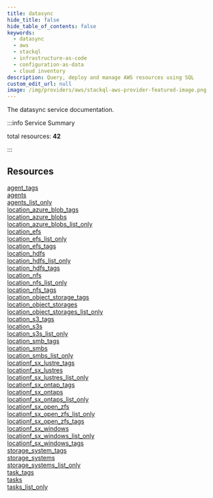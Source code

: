 ```yaml
---
title: datasync
hide_title: false
hide_table_of_contents: false
keywords:
  - datasync
  - aws
  - stackql
  - infrastructure-as-code
  - configuration-as-data
  - cloud inventory
description: Query, deploy and manage AWS resources using SQL
custom_edit_url: null
image: /img/providers/aws/stackql-aws-provider-featured-image.png
---
```


The datasync service documentation.

:::info Service Summary

<div class="row">
<div class="providerDocColumn">
<span>total resources:&nbsp;<b>42</b></span><br />
</div>
</div>

:::

## Resources
<div class="row">
<div class="providerDocColumn">
<a href="/providers/aws/datasync/agent_tags/">agent_tags</a><br />
<a href="/providers/aws/datasync/agents/">agents</a><br />
<a href="/providers/aws/datasync/agents_list_only/">agents_list_only</a><br />
<a href="/providers/aws/datasync/location_azure_blob_tags/">location_azure_blob_tags</a><br />
<a href="/providers/aws/datasync/location_azure_blobs/">location_azure_blobs</a><br />
<a href="/providers/aws/datasync/location_azure_blobs_list_only/">location_azure_blobs_list_only</a><br />
<a href="/providers/aws/datasync/location_efs/">location_efs</a><br />
<a href="/providers/aws/datasync/location_efs_list_only/">location_efs_list_only</a><br />
<a href="/providers/aws/datasync/location_efs_tags/">location_efs_tags</a><br />
<a href="/providers/aws/datasync/location_hdfs/">location_hdfs</a><br />
<a href="/providers/aws/datasync/location_hdfs_list_only/">location_hdfs_list_only</a><br />
<a href="/providers/aws/datasync/location_hdfs_tags/">location_hdfs_tags</a><br />
<a href="/providers/aws/datasync/location_nfs/">location_nfs</a><br />
<a href="/providers/aws/datasync/location_nfs_list_only/">location_nfs_list_only</a><br />
<a href="/providers/aws/datasync/location_nfs_tags/">location_nfs_tags</a><br />
<a href="/providers/aws/datasync/location_object_storage_tags/">location_object_storage_tags</a><br />
<a href="/providers/aws/datasync/location_object_storages/">location_object_storages</a><br />
<a href="/providers/aws/datasync/location_object_storages_list_only/">location_object_storages_list_only</a><br />
<a href="/providers/aws/datasync/location_s3_tags/">location_s3_tags</a><br />
<a href="/providers/aws/datasync/location_s3s/">location_s3s</a><br />
<a href="/providers/aws/datasync/location_s3s_list_only/">location_s3s_list_only</a>
</div>
<div class="providerDocColumn">
<a href="/providers/aws/datasync/location_smb_tags/">location_smb_tags</a><br />
<a href="/providers/aws/datasync/location_smbs/">location_smbs</a><br />
<a href="/providers/aws/datasync/location_smbs_list_only/">location_smbs_list_only</a><br />
<a href="/providers/aws/datasync/locationf_sx_lustre_tags/">locationf_sx_lustre_tags</a><br />
<a href="/providers/aws/datasync/locationf_sx_lustres/">locationf_sx_lustres</a><br />
<a href="/providers/aws/datasync/locationf_sx_lustres_list_only/">locationf_sx_lustres_list_only</a><br />
<a href="/providers/aws/datasync/locationf_sx_ontap_tags/">locationf_sx_ontap_tags</a><br />
<a href="/providers/aws/datasync/locationf_sx_ontaps/">locationf_sx_ontaps</a><br />
<a href="/providers/aws/datasync/locationf_sx_ontaps_list_only/">locationf_sx_ontaps_list_only</a><br />
<a href="/providers/aws/datasync/locationf_sx_open_zfs/">locationf_sx_open_zfs</a><br />
<a href="/providers/aws/datasync/locationf_sx_open_zfs_list_only/">locationf_sx_open_zfs_list_only</a><br />
<a href="/providers/aws/datasync/locationf_sx_open_zfs_tags/">locationf_sx_open_zfs_tags</a><br />
<a href="/providers/aws/datasync/locationf_sx_windows/">locationf_sx_windows</a><br />
<a href="/providers/aws/datasync/locationf_sx_windows_list_only/">locationf_sx_windows_list_only</a><br />
<a href="/providers/aws/datasync/locationf_sx_windows_tags/">locationf_sx_windows_tags</a><br />
<a href="/providers/aws/datasync/storage_system_tags/">storage_system_tags</a><br />
<a href="/providers/aws/datasync/storage_systems/">storage_systems</a><br />
<a href="/providers/aws/datasync/storage_systems_list_only/">storage_systems_list_only</a><br />
<a href="/providers/aws/datasync/task_tags/">task_tags</a><br />
<a href="/providers/aws/datasync/tasks/">tasks</a><br />
<a href="/providers/aws/datasync/tasks_list_only/">tasks_list_only</a>
</div>
</div>